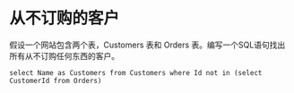 # 从不订购的客户

假设一个网站包含两个表，Customers 表和 Orders 表。编写一个SQL语句找出所有从不订购任何东西的客户。

```mysql
select Name as Customers from Customers where Id not in (select CustomerId from Orders)
```
